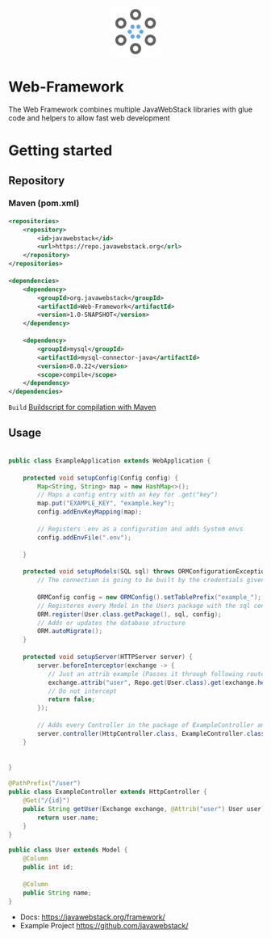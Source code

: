 <p align="center"><img src="https://raw.githubusercontent.com/JavaWebStack/docs/master/docs/assets/img/icon.svg" width="100">

# Web-Framework
The Web Framework combines multiple JavaWebStack libraries with glue code and helpers to allow fast web development



# Getting started
## Repository
### Maven (pom.xml)
```xml
<repositories>
    <repository>
        <id>javawebstack</id>
        <url>https://repo.javawebstack.org</url>
    </repository>
</repositories>

<dependencies>
    <dependency>
        <groupId>org.javawebstack</groupId>
        <artifactId>Web-Framework</artifactId>
        <version>1.0-SNAPSHOT</version>
    </dependency>

    <dependency>
        <groupId>mysql</groupId>
        <artifactId>mysql-connector-java</artifactId>
        <version>8.0.22</version>
        <scope>compile</scope>
    </dependency>
</dependencies>
```
`Build` [Buildscript for compilation with Maven](https://gist.github.com/JulianFun123/14b412245ecf0257c7819eb8dadc1438)

## Usage
```java

public class ExampleApplication extends WebApplication {

    protected void setupConfig(Config config) {
        Map<String, String> map = new HashMap<>();
        // Maps a config entry with an key for .get("key")
        map.put("EXAMPLE_KEY", "example.key");
        config.addEnvKeyMapping(map);
        
        // Registers .env as a configuration and adds System envs
        config.addEnvFile(".env");
        
    }

    protected void setupModels(SQL sql) throws ORMConfigurationException {
        // The connection is going to be built by the credentials given in the config
        
        ORMConfig config = new ORMConfig().setTablePrefix("example_"); // .setDefaultSize(255)
        // Registeres every Model in the Users package with the sql connection and ORMConfig
        ORM.register(User.class.getPackage(), sql, config);
        // Adds or updates the database structure 
        ORM.autoMigrate();
    }

    protected void setupServer(HTTPServer server) {
        server.beforeInterceptor(exchange -> {
           // Just an attrib example (Passes it through following routes & middlewares)
           exchange.attrib("user", Repo.get(User.class).get(exchange.header("example-user-id")));
           // Do not intercept
           return false;
        });

        // Adds every Controller in the package of ExampleController and extends HttpController (recursive)
        server.controller(HttpController.class, ExampleController.class.getPackage());
    }


}

```

```java
@PathPrefix("/user")
public class ExampleController extends HttpController {
    @Get("/{id}")
    public String getUser(Exchange exchange, @Attrib("user") User user) {
        return user.name;
    }
}
```
```java
public class User extends Model {
    @Column
    public int id;
    
    @Column
    public String name;
}
```



- Docs: https://javawebstack.org/framework/
- Example Project https://github.com/javawebstack/

